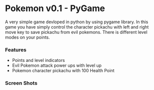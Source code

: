 # Pokemon v0.1 - PyGame
A very simple game devloped in python by using pygame library. In this game you have simply control the character pickachu with left and right move key to save pickachu from evil pokemons. There is different level modes on your points.

### Features
- Points and level indicators
- Evil Pokemon attack power ups with level up
- Pokemon character pickachu with 100 Health Point

### Screen Shots

